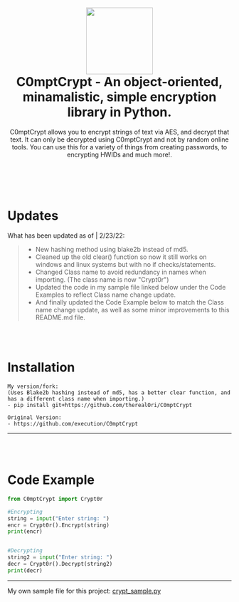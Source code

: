 <h1 align="center">
	<img src="https://www.nicepng.com/png/full/395-3955868_security-shield-lock-icon.png" width="150px"><br>
    C0mptCrypt - An object-oriented, minamalistic, simple encryption library in Python.
</h1>
<p align="center">
    C0mptCrypt allows you to encrypt strings of text via AES, and decrypt that text. It can only be decrypted using C0mptCrypt and not by random online tools. You can use this for a variety of things from creating passwords, to encrypting HWIDs and much more!.
</p>

<h1></h1>

<br />
<br />

# Updates
What has been updated as of | 2/23/22:

> - New hashing method using blake2b instead of md5.
> - Cleaned up the old clear() function so now it still works on windows and linux systems but with no if checks/statements.
> - Changed Class name to avoid redundancy in names when importing. (The class name is now "Crypt0r")
> - Updated the code in my sample file linked below under the Code Examples to reflect Class name change update.
> - And finally updated the Code Example below to match the Class name change update, as well as some minor improvements to this README.md file.

<br />
<br />

# Installation

```
My version/fork:
(Uses Blake2b hashing instead of md5, has a better clear function, and has a different class name when importing.)
- pip install git+https://github.com/therealOri/C0mptCrypt

Original Version:
- https://github.com/execution/C0mptCrypt
```
__ __

<br />
<br />

# Code Example

```python
from C0mptCrypt import Crypt0r

#Encrypting
string = input("Enter string: ")
encr = Crypt0r().Encrypt(string)
print(encr)


#Decrypting
string2 = input("Enter string: ")
decr = Crypt0r().Decrypt(string2)
print(decr)
```
__ __

My own sample file for this project: [crypt_sample.py](https://haste.powercord.dev/usubugimew.py)
